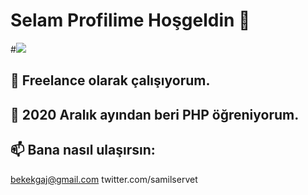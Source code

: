 # Selam Profilime Hoşgeldin 👋


#![](https://komarev.com/ghpvc/?username=baradielbenimulan&color=ff69b4&style=plastic)

## 🔭 Freelance olarak çalışıyorum.
## 🌱 2020 Aralık ayından beri PHP öğreniyorum.
## 📫 Bana nasıl ulaşırsın:
bekekgaj@gmail.com
twitter.com/samilservet



<!--
**baradielbenimulan/baradielbenimulan** is a ✨ _special_ ✨ repository because its `README.md` (this file) appears on your GitHub profile.

Here are some ideas to get you started:


- 👯 I’m looking to collaborate on ...
- 🤔 I’m looking for help with ...
- 💬 Ask me about ...
 ...
- 😄 Pronouns: ...
- ⚡ Fun fact: ...
-->
